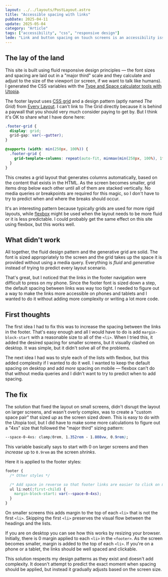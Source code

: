 ```yaml
---
layout: ../../layouts/PostLayout.astro
title: "Accessible spacing with links"
pubDate: 2025-04-11
update: 2025-05-04
category: "Article"
tags: ["accessibility", "css", "responsive design"]
lede: "Link and button spacing on touch screens is an accessibility issue. If we place links too close together some users may find it difficult to tap the right thing. I noticed the links in the footer on this site were very close on my phone, so here are some of the considerations I had and the solution I came up with to fix this."
---
```


## The lay of the land

This site is built using fluid responsive design principles — the font sizes and spacing are laid out in a "major third" scale and they calculate and adjust to the size of the viewport (or screen, if we want to talk like humans). I generated the CSS variables with the [Type and Space calculator tools with Utopia](https://utopia.fyi/type/calculator?c=320,18,1.25,1240,20,1.25,5,2,&s=0.75|0.5|0.25,1.5|2|3|4|6,s-l&g=s,l,xl,12).

The footer layout uses [CSS grid](https://css-tricks.com/snippets/css/complete-guide-grid/) and a design pattern (aptly named _The Grid_) from [Every Layout](https://every-layout.dev/). I can't link to The Grid directly because it is behind a paywall that you should very much consider paying to get by. But I think it's OK to share what I have done here:

```css
.footer-grid {
  display: grid;
  grid-gap: var(--gutter);
}

@supports (width: min(250px, 100%)) {
  .footer-grid {
    grid-template-columns: repeat(auto-fit, minmax(min(250px, 100%), 1fr));
  }
}
```

This creates a grid layout that generates columns automatically, based on the content that exists in the HTML. As the screen becomes smaller, grid items drop below each other until all of them are stacked vertically. No media queries or breakpoints are required for this magic, so I don't have to try to predict when and where the breaks should occur.

It's an interesting pattern because typically grids are used for more rigid layouts, while [flexbox](https://css-tricks.com/snippets/css/a-guide-to-flexbox/) might be used when the layout needs to be more fluid or it is less predictable. I could probably get the same effect on this site using flexbox, but this works well.

## What didn't work

All together, the fluid design pattern and the generative grid are solid. The font is sized appropriately to the screen and the grid takes up the space it is provided without using a media query. Everything is _fluid_ and _generative_ instead of trying to predict every layout scenario.

That's great, but I noticed that the links in the footer navigation were difficult to press on my phone. Since the footer font is sized down a step, the default spacing between links was way too tight. I needed to figure out a way to make the links more accessible on phones and tablets and I wanted to do it without adding more complexity or writing a lot more code.

## First thoughts

The first idea I had to fix this was to increase the spacing between the links in the footer. That's easy enough and all I would have to do is add `margin-block-start` with a reasonable size to all of the `<li>`. When I tried this, it added the desired spacing for smaller screens, but it visually clashed on desktop. It was simple, but it didn't solve all of the problems.

The next idea I had was to style each of the lists with flexbox, but this added complexity if I wanted to do it well. I wanted to keep the default spacing on desktop and add _more_ spacing on mobile — flexbox can't do that without media queries and I didn't want to try to predict when to add spacing.

## The fix

The solution that fixed the layout on small screens, didn't disrupt the layout on larger screens, and wasn't overly complex, was to create a "custom space pair" that sized _up_ as the screen sized _down_. This is easy to do with the Utopia tool, but I did have to make some more calculations to figure out a "4xs" size that followed the "major third" sizing pattern:

```css
--space-0-4xs: clamp(0rem, 1.352rem - 1.808vw, 0.9rem);
```

This variable basically says to start with 0 on larger screens and then _increase_ up to `0.9rem` as the screen _shrinks_.

Here it is applied to the footer styles:

```css
footer {
  /* Other styles */

  /* Add space in reverse so that footer links are easier to click on mobile */
  ul li:not(:first-child) {
    margin-block-start: var(--space-0-4xs);
  }
}
```

On smaller screens this adds margin to the top of each `<li>` that is not the first `<li>`. Skipping the first `<li>` preserves the visual flow between the headings and the lists.

If you are on desktop you can see how this works by resizing your browser. Initially, there is 0 margin applied to each `<li>` in the `<footer>`. As the screen becomes smaller, margin is added to the top of each `<li>`. If you're on a phone or a tablet, the links should be well spaced and clickable.

This solution respects my design patterns as they exist and doesn't add complexity. It doesn't attempt to predict the exact moment when spacing should be applied, but instead it gradually adjusts based on the screen size.
